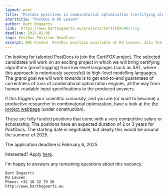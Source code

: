 ```yaml
---
layout: post
title: "Postdoc positions in combinatorial optimization (certifying algorithms / proof logging) (deadline February 6, 2025)"
shorttitle: "PostDoc @ KU Leuven"
author: Bart Bogaerts
link:  https://www.bartbogaerts.eu/projects/CertiFOX/#Hiring
deadline: 2025-02-06
tags: PostDoc Position Deadline
excerpt: ERC-Funded  PostDoc position available at KU Leuven. Join the proof logging revolution and make combinatorial optimizers deliver 100% correctness guarantees. 
---
```


I'm looking for talented PostDocs to join the CertiFOX project. The selected candidates will work on an exciting project in which we will bring certifying algorithms (proof logging) from low-level languages (such as SAT, where this approach is notoriously succesful) to high-level modelling languages. The grand goal we will work towards is to get end-to-end guarantees of correctness of runs of combinatorial optimization engines, all the way from human-readable input specifications to the produced answers. 

If this triggers your scientific curiousity, and you are (or want to become) a productive researcher in combinatorial optimization, have a look at the [the project webpage](https://bartbogaerts.eu/projects/CertiFOX) (under construction). 

These are fully funded positions that come with a very competitive salary or scholarship. The positions have an expected duration of 2 or 3 years for PostDocs. The starting date is negotiable, but ideally this would be around the summer of 2025.
 
The application deadline is February 6, 2025.

Interested? Apply [here](https://www.kuleuven.be/personeel/jobsite/jobs/60411819?hl=nl&lang=nl).      

I'm happy to answers any remaining questions about this vacancy. 


    Bart Bogaerts
    KU Leuven 
    Phone: +32 16 32 79 26
    http://www.bartbogaerts.eu
